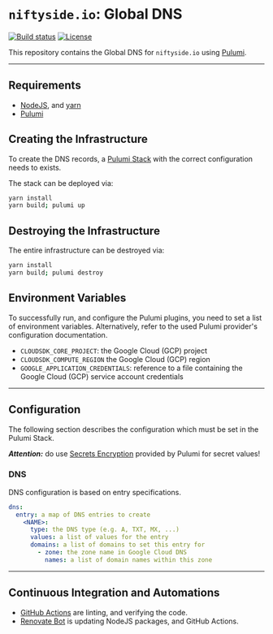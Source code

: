 # `niftyside.io`: Global DNS

[![Build status](https://img.shields.io/github/actions/workflow/status/niftyside/niftyside-io-global-dns/pipeline.yml?style=for-the-badge)](https://github.com/niftyside/niftyside-io-global-dns/actions/workflows/pipeline.yml)
[![License](https://img.shields.io/github/license/niftyside/niftyside-io-global-dns?style=for-the-badge)](LICENSE.md)

This repository contains the Global DNS for `niftyside.io` using [Pulumi](http://pulumi.com).

---

## Requirements

- [NodeJS](https://nodejs.org/en), and [yarn](https://yarnpkg.com)
- [Pulumi](https://www.pulumi.com/docs/install/)

## Creating the Infrastructure

To create the DNS records, a [Pulumi Stack](https://www.pulumi.com/docs/concepts/stack/) with the correct configuration needs to exists.

The stack can be deployed via:

```bash
yarn install
yarn build; pulumi up
```

## Destroying the Infrastructure

The entire infrastructure can be destroyed via:

```bash
yarn install
yarn build; pulumi destroy
```

## Environment Variables

To successfully run, and configure the Pulumi plugins, you need to set a list of environment variables. Alternatively, refer to the used Pulumi provider's configuration documentation.

- `CLOUDSDK_CORE_PROJECT`: the Google Cloud (GCP) project
- `CLOUDSDK_COMPUTE_REGION` the Google Cloud (GCP) region
- `GOOGLE_APPLICATION_CREDENTIALS`: reference to a file containing the Google Cloud (GCP) service account credentials

---

## Configuration

The following section describes the configuration which must be set in the Pulumi Stack.

***Attention:*** do use [Secrets Encryption](https://www.pulumi.com/docs/concepts/secrets/#:~:text=Pulumi%20never%20sends%20authentication%20secrets,“secrets”%20for%20extra%20protection.) provided by Pulumi for secret values!

### DNS

DNS configuration is based on entry specifications.

```yaml
dns:
  entry: a map of DNS entries to create
    <NAME>:
      type: the DNS type (e.g. A, TXT, MX, ...)
      values: a list of values for the entry
      domains: a list of domains to set this entry for
        - zone: the zone name in Google Cloud DNS
          names: a list of domain names within this zone
```

---

## Continuous Integration and Automations

- [GitHub Actions](https://docs.github.com/en/actions) are linting, and verifying the code.
- [Renovate Bot](https://github.com/renovatebot/renovate) is updating NodeJS packages, and GitHub Actions.
